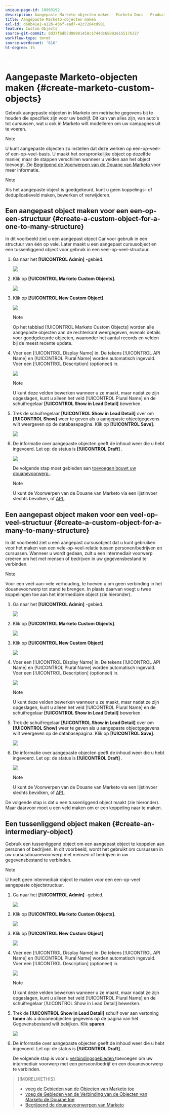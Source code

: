 ```yaml
---
unique-page-id: 10093192
description: Aangepaste Marketo-objecten maken - Marketo Docs - Productdocumentatie
title: Aangepaste Marketo-objecten maken
exl-id: d68b41e1-a12b-436f-aad7-42c7264cd901
feature: Custom Objects
source-git-commit: 0d37fbdb7d08901458c1744dc68893e155176327
workflow-type: tm+mt
source-wordcount: '616'
ht-degree: 1%

---
```


# Aangepaste Marketo-objecten maken {#create-marketo-custom-objects}

Gebruik aangepaste objecten in Marketo om metrische gegevens bij te houden die specifiek zijn voor uw bedrijf. Dit kan van alles zijn, van auto&#39;s tot cursussen, wat u ook in Marketo wilt modelleren om uw campagnes uit te voeren.

>[!NOTE]
>
>U kunt aangepaste objecten zo instellen dat deze werken op een-op-veel- of een-op-veel-basis. U maakt het oorspronkelijke object op dezelfde manier, maar de stappen verschillen wanneer u velden aan het object toevoegt. Zie [ Begrijpend de Voorwerpen van de Douane van Marketo ](/help/marketo/product-docs/administration/marketo-custom-objects/understanding-marketo-custom-objects.md) voor meer informatie.

>[!NOTE]
>
>Als het aangepaste object is goedgekeurd, kunt u geen koppelings- of deduplicatieveld maken, bewerken of verwijderen.

## Een aangepast object maken voor een een-op-een-structuur {#create-a-custom-object-for-a-one-to-many-structure}

In dit voorbeeld ziet u een aangepast object Car voor gebruik in een structuur van één op vele. Later maakt u een aangepast cursusobject en een tussenliggend object voor gebruik in een veel-op-veel-structuur.

1. Ga naar het **[!UICONTROL Admin]** -gebied.

   ![](assets/create-marketo-custom-objects-1.png)

1. Klik op **[!UICONTROL Marketo Custom Objects]**.

   ![](assets/create-marketo-custom-objects-2.png)

1. Klik op **[!UICONTROL New Custom Object]**.

   ![](assets/create-marketo-custom-objects-3.png)

   >[!NOTE]
   >
   >Op het tabblad [!UICONTROL Marketo Custom Objects] worden alle aangepaste objecten aan de rechterkant weergegeven, evenals details voor goedgekeurde objecten, waaronder het aantal records en velden bij de meest recente update.

1. Voer een [!UICONTROL Display Name] in. De tekens [!UICONTROL API Name] en [!UICONTROL Plural Name] worden automatisch ingevuld. Voer een [!UICONTROL Description] (optioneel) in.

   ![](assets/create-marketo-custom-objects-4.png)

   >[!NOTE]
   >
   >U kunt deze velden bewerken wanneer u ze maakt, maar nadat ze zijn opgeslagen, kunt u alleen het veld [!UICONTROL Plural Name] en de schuifregelaar **[!UICONTROL Show in Lead Detail]** bewerken.

1. Trek de schuifregelaar **[!UICONTROL Show in Lead Detail]** over om **[!UICONTROL Show]** weer te geven als u aangepaste objectgegevens wilt weergeven op de databasepagina. Klik op **[!UICONTROL Save]**.

   ![](assets/create-marketo-custom-objects-5.png)

1. De informatie over aangepaste objecten geeft de inhoud weer die u hebt ingevoerd. Let op: de status is **[!UICONTROL Draft]** .

   ![](assets/create-marketo-custom-objects-6.png)

   De volgende stap moet gebieden aan [ toevoegen bouwt uw douanevoorwerp ](/help/marketo/product-docs/administration/marketo-custom-objects/add-marketo-custom-object-fields.md).

   >[!NOTE]
   >
   >U kunt de Voorwerpen van de Douane van Marketo via een lijstinvoer slechts bevolken, of [ API ](https://experienceleague.adobe.com/nl/docs/marketo-developer/marketo/rest/rest-api).

## Een aangepast object maken voor een veel-op-veel-structuur {#create-a-custom-object-for-a-many-to-many-structure}

In dit voorbeeld ziet u een aangepast cursusobject dat u kunt gebruiken voor het maken van een vele-op-veel-relatie tussen personen/bedrijven en cursussen. Wanneer u wordt gedaan, zult u een intermediair voorwerp creëren om het met mensen of bedrijven in uw gegevensbestand te verbinden.

>[!NOTE]
>
>Voor een veel-aan-vele verhouding, te hoeven u om geen verbinding in het douanevoorwerp tot stand te brengen. In plaats daarvan voegt u twee koppelingen toe aan het intermediaire object (zie hieronder).

1. Ga naar het **[!UICONTROL Admin]** -gebied.

   ![](assets/create-marketo-custom-objects-7.png)

1. Klik op **[!UICONTROL Marketo Custom Objects]**.

   ![](assets/create-marketo-custom-objects-8.png)

1. Klik op **[!UICONTROL New Custom Object]**.

   ![](assets/create-marketo-custom-objects-9.png)

1. Voer een [!UICONTROL Display Name] in. De tekens [!UICONTROL API Name] en [!UICONTROL Plural Name] worden automatisch ingevuld. Voer een [!UICONTROL Description] (optioneel) in.

   ![](assets/create-marketo-custom-objects-10.png)

   >[!NOTE]
   >
   >U kunt deze velden bewerken wanneer u ze maakt, maar nadat ze zijn opgeslagen, kunt u alleen het veld [!UICONTROL Plural Name] en de schuifregelaar **[!UICONTROL Show in Lead Detail]** bewerken.

1. Trek de schuifregelaar **[!UICONTROL Show in Lead Detail]** over om **[!UICONTROL Show]** weer te geven als u aangepaste objectgegevens wilt weergeven op de databasepagina. Klik op **[!UICONTROL Save]**.

   ![](assets/create-marketo-custom-objects-11.png)

1. De informatie over aangepaste objecten geeft de inhoud weer die u hebt ingevoerd. Let op: de status is **[!UICONTROL Draft]** .

   ![](assets/create-marketo-custom-objects-12.png)

   >[!NOTE]
   >
   >U kunt de Voorwerpen van de Douane van Marketo via een lijstinvoer slechts bevolken, of [ API ](https://experienceleague.adobe.com/nl/docs/marketo-developer/marketo/rest/rest-api).

De volgende stap is dat u een tussenliggend object maakt (zie hieronder). Maar daarvoor moet u een veld maken om er een koppeling naar te maken.

## Een tussenliggend object maken {#create-an-intermediary-object}

Gebruik een tussenliggend object om een aangepast object te koppelen aan personen of bedrijven. In dit voorbeeld, wordt het gebruikt om cursussen in uw cursusdouanevoorwerp met mensen of bedrijven in uw gegevensbestand te verbinden.

>[!NOTE]
>
>U hoeft geen intermediair object te maken voor een een-op-veel aangepaste objectstructuur.

1. Ga naar het **[!UICONTROL Admin]** -gebied.

   ![](assets/create-marketo-custom-objects-13.png)

1. Klik op **[!UICONTROL Marketo Custom Objects]**.

   ![](assets/create-marketo-custom-objects-14.png)

1. Klik op **[!UICONTROL New Custom Object]**.

   ![](assets/create-marketo-custom-objects-15.png)

1. Voer een [!UICONTROL Display Name] in. De tekens [!UICONTROL API Name] en [!UICONTROL Plural Name] worden automatisch ingevuld. Voer een [!UICONTROL Description] (optioneel) in.

   ![](assets/create-marketo-custom-objects-16.png)

   >[!NOTE]
   >
   >U kunt deze velden bewerken wanneer u ze maakt, maar nadat ze zijn opgeslagen, kunt u alleen het veld [!UICONTROL Plural Name] en de schuifregelaar [!UICONTROL Show in Lead Detail] bewerken.

1. Trek de **[!UICONTROL Show in Lead Detail]** schuif over aan vertoning **tonen** als u douaneobjecten gegevens op de pagina van het Gegevensbestand wilt bekijken. Klik **sparen**.

   ![](assets/create-marketo-custom-objects-17.png)

1. De informatie over aangepaste objecten geeft de inhoud weer die u hebt ingevoerd. Let op: de status is **[!UICONTROL Draft]** .

   De volgende stap is voor u [ verbindingsgebieden ](/help/marketo/product-docs/administration/marketo-custom-objects/add-marketo-custom-object-link-fields.md) toevoegen om uw intermediair voorwerp met een persoon/bedrijf en een douanevoorwerp te verbinden.

>[!MORELIKETHIS]
>
>* [ voeg de Gebieden van de Objecten van Marketo toe ](/help/marketo/product-docs/administration/marketo-custom-objects/add-marketo-custom-object-fields.md)
>* [ voeg de Gebieden van de Verbinding van de Objecten van Marketo de Douane toe ](/help/marketo/product-docs/administration/marketo-custom-objects/add-marketo-custom-object-link-fields.md)
>* [ Begrijpend de douanevoorwerpen van Marketo ](/help/marketo/product-docs/administration/marketo-custom-objects/understanding-marketo-custom-objects.md)
